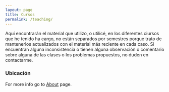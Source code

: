 ```yaml
---
layout: page
title: Cursos
permalink: /teaching/
---
```


Aquí encontrarán el material que utilizo, o utilicé, en los diferentes ciursos que he tenido ha cargo, no están separados por semestres porque trato de mantenerlos actualizados con el material más reciente en cada caso. Si encuentran alguna inconsistencia o tienen alguna observación o comentario sobre alguna de las clases o los problemas propuestos, no duden en contactarme.

### Ubicación
For more info go to [About](https://fbh99.github.io/about/) page.
